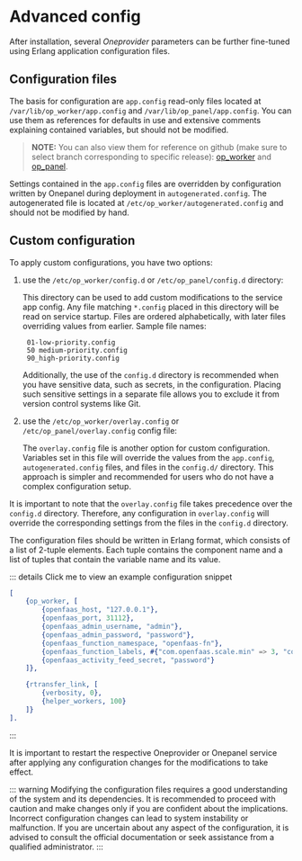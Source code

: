 # Advanced config

After installation, several *Oneprovider* parameters can be further fine-tuned 
using Erlang application configuration files.

## Configuration files

The basis for configuration are `app.config` read-only files located at 
`/var/lib/op_worker/app.config` and `/var/lib/op_panel/app.config`. 
You can use them as references for defaults in use and extensive comments 
explaining contained variables, but should not be modified.

> **NOTE:** You can also view them for reference on github (make sure to select branch 
> corresponding to specific release): [op_worker](https://github.com/onedata/op-worker/blob/develop/rel/files/app.config) 
> and [op_panel](https://github.com/onedata/onepanel/blob/develop/rel/files/app.config.template).

Settings contained in the `app.config` files are overridden by configuration 
written by Onepanel during deployment in `autogenerated.config`. 
The autogenerated file is located at `/etc/op_worker/autogenerated.config` 
and should not be modified by hand.

## Custom configuration

To apply custom configurations, you have two options:

1. use the `/etc/op_worker/config.d` or `/etc/op_panel/config.d` directory:

    This directory can be used to add custom modifications to the service 
    app config. Any file matching `*.config` placed in this directory will be 
    read on service startup. Files are ordered alphabetically, with later files 
    overriding values from earlier. Sample file names:

        01-low-priority.config
        50 medium-priority.config
        90_high-priority.config

    Additionally, the use of the `config.d` directory is recommended when you 
    have sensitive data, such as secrets, in the configuration. Placing such 
    sensitive settings in a separate file allows you to exclude it from version 
    control systems like Git.

2. use the `/etc/op_worker/overlay.config` or `/etc/op_panel/overlay.config` config file:

    The `overlay.config` file is another option for custom configuration. 
    Variables set in this file will override the values from the `app.config`, 
    `autogenerated.config` files, and files in the `config.d/` directory. 
    This approach is simpler and recommended for users who do not have 
    a complex configuration setup.

It is important to note that the `overlay.config` file takes precedence over 
the `config.d` directory. Therefore, any configuration in `overlay.config` 
will override the corresponding settings from the files in the `config.d` 
directory.

The configuration files should be written in Erlang format, which consists of 
a list of 2-tuple elements. Each tuple contains the component name and a list 
of tuples that contain the variable name and its value.

::: details Click me to view an example configuration snippet
```erlang
[
    {op_worker, [
        {openfaas_host, "127.0.0.1"},
        {openfaas_port, 31112},
        {openfaas_admin_username, "admin"},
        {openfaas_admin_password, "password"},
        {openfaas_function_namespace, "openfaas-fn"},
        {openfaas_function_labels, #{"com.openfaas.scale.min" => 3, "com.openfaas.scale.max" => 30}},
        {openfaas_activity_feed_secret, "password"}
    ]},

    {rtransfer_link, [
        {verbosity, 0},
        {helper_workers, 100}
    ]}
].
```
:::

It is important to restart the respective Oneprovider or Onepanel service after 
applying any configuration changes for the modifications to take effect.

::: warning
Modifying the configuration files requires a good understanding of the system 
and its dependencies. It is recommended to proceed with caution and make 
changes only if you are confident about the implications. Incorrect 
configuration changes can lead to system instability or malfunction. 
If you are uncertain about any aspect of the configuration, it is advised 
to consult the official documentation or seek assistance from a qualified 
administrator.
:::
